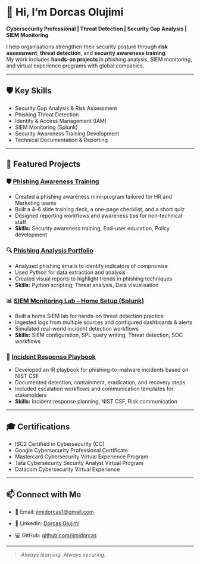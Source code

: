 # 👋 Hi, I’m Dorcas Olujimi  

**Cybersecurity Professional | Threat Detection | Security Gap Analysis | SIEM Monitoring**  

I help organisations strengthen their security posture through **risk assessment**, **threat detection**, and **security awareness training**.  
My work includes **hands-on projects** in phishing analysis, SIEM monitoring, and virtual experience programs with global companies.  

---

## 🛡️ Key Skills
- Security Gap Analysis & Risk Assessment
- Phishing Threat Detection
- Identity & Access Management (IAM)
- SIEM Monitoring (Splunk)
- Security Awareness Training Development
- Technical Documentation & Reporting

---

## 📂 Featured Projects
### 🛡️ [Phishing Awareness Training](https://github.com/jimidorcas/phishing-awareness)  
- Created a phishing awareness mini-program tailored for HR and Marketing teams  
- Built a 4–6 slide training deck, a one-page checklist, and a short quiz  
- Designed reporting workflows and awareness tips for non-technical staff  
- **Skills:** Security awareness training, End-user education, Policy development 

### 🔍 [Phishing Analysis Portfolio](https://github.com/jimidorcas/Phishing-analysis-portfolio)  
- Analyzed phishing emails to identify indicators of compromise  
- Used Python for data extraction and analysis  
- Created visual reports to highlight trends in phishing techniques
- **Skills:** Python scripting, Threat analysis, Data visualisation 

### 📊 [SIEM Monitoring Lab – Home Setup (Splunk)](https://github.com/jimidorcas/siem-monitoring-lab)
 
- Built a home SIEM lab for hands-on threat detection practice  
- Ingested logs from multiple sources and configured dashboards & alerts  
- Simulated real-world incident detection workflows
- **Skills:** SIEM configuration, SPL query writing, Threat detection, SOC workflows

### 📄 [Incident Response Playbook](https://github.com/jimidorcas/incident-response-playbooks)  
- Developed an IR playbook for phishing-to-malware incidents based on NIST CSF  
- Documented detection, containment, eradication, and recovery steps  
- Included escalation workflows and communication templates for stakeholders  
- **Skills:** Incident response planning, NIST CSF, Risk communication 

---

## 🎓 Certifications
- ISC2 Certified in Cybersecurity (CC)
- Google Cybersecurity Professional Certificate
- Mastercard Cybersecurity Virtual Experience Program 
- Tata Cybersecurity Security Analyst Virtual Program 
- Datacom Cybersecurity Virtual Experience

---

## 📫 Connect with Me
- 📧 Email: jimidorcas1@gmail.com
- 💼 LinkedIn: [Dorcas Olujimi](https://www.linkedin.com/in/dorcas-o-3028b29a/)

- 💻 GitHub: [github.com/jimidorcas](https://github.com/jimidorcas)

---
> *Always learning. Always securing.*

